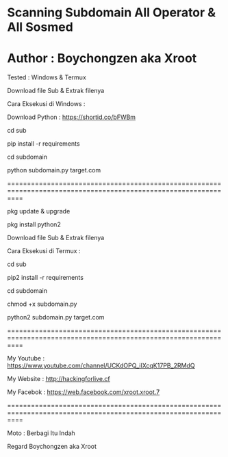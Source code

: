 # Scanning Subdomain All Operator & All Sosmed 

# Author : Boychongzen aka Xroot

Tested : Windows & Termux

Download file Sub & Extrak filenya

Cara Eksekusi di Windows :

Download Python : https://shortid.co/bFWBm

cd sub

pip install -r requirements

cd subdomain

python subdomain.py target.com

================================================================================================================

pkg update & upgrade

pkg install python2

Download file Sub & Extrak filenya

Cara Eksekusi di Termux :

cd sub 

pip2 install -r requirements

cd subdomain

chmod +x subdomain.py

python2 subdomain.py target.com

================================================================================================================

My Youtube : https://www.youtube.com/channel/UCKdOPQ_iIXcqK17PB_2RMdQ

My Website : http://hackingforlive.cf

My Facebok : https://web.facebook.com/xroot.xroot.7

================================================================================================================

Moto : Berbagi Itu Indah


Regard Boychongzen aka Xroot
